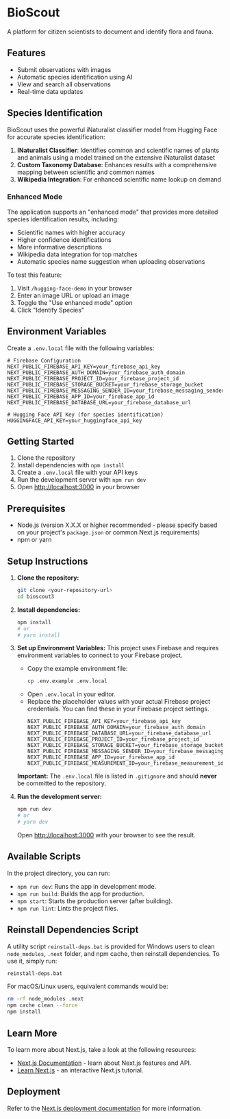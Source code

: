 # BioScout

A platform for citizen scientists to document and identify flora and fauna.

## Features

- Submit observations with images
- Automatic species identification using AI
- View and search all observations
- Real-time data updates

## Species Identification

BioScout uses the powerful iNaturalist classifier model from Hugging Face for accurate species identification:

1. **INaturalist Classifier**: Identifies common and scientific names of plants and animals using a model trained on the extensive iNaturalist dataset
2. **Custom Taxonomy Database**: Enhances results with a comprehensive mapping between scientific and common names
3. **Wikipedia Integration**: For enhanced scientific name lookup on demand

### Enhanced Mode

The application supports an "enhanced mode" that provides more detailed species identification results, including:
- Scientific names with higher accuracy
- Higher confidence identifications
- More informative descriptions
- Wikipedia data integration for top matches
- Automatic species name suggestion when uploading observations

To test this feature:
1. Visit `/hugging-face-demo` in your browser
2. Enter an image URL or upload an image
3. Toggle the "Use enhanced mode" option
4. Click "Identify Species"

## Environment Variables

Create a `.env.local` file with the following variables:

```
# Firebase Configuration
NEXT_PUBLIC_FIREBASE_API_KEY=your_firebase_api_key
NEXT_PUBLIC_FIREBASE_AUTH_DOMAIN=your_firebase_auth_domain
NEXT_PUBLIC_FIREBASE_PROJECT_ID=your_firebase_project_id
NEXT_PUBLIC_FIREBASE_STORAGE_BUCKET=your_firebase_storage_bucket
NEXT_PUBLIC_FIREBASE_MESSAGING_SENDER_ID=your_firebase_messaging_sender_id
NEXT_PUBLIC_FIREBASE_APP_ID=your_firebase_app_id
NEXT_PUBLIC_FIREBASE_DATABASE_URL=your_firebase_database_url

# Hugging Face API Key (for species identification)
HUGGINGFACE_API_KEY=your_huggingface_api_key
```

## Getting Started

1. Clone the repository
2. Install dependencies with `npm install`
3. Create a `.env.local` file with your API keys
4. Run the development server with `npm run dev`
5. Open [http://localhost:3000](http://localhost:3000) in your browser

## Prerequisites

- Node.js (version X.X.X or higher recommended - please specify based on your project's `package.json` or common Next.js requirements)
- npm or yarn

## Setup Instructions

1.  **Clone the repository:**
    ```bash
    git clone <your-repository-url>
    cd bioscout3
    ```

2.  **Install dependencies:**
    ```bash
    npm install
    # or
    # yarn install
    ```

3.  **Set up Environment Variables:**
    This project uses Firebase and requires environment variables to connect to your Firebase project.

    *   Copy the example environment file:
        ```bash
        cp .env.example .env.local
        ```
    *   Open `.env.local` in your editor.
    *   Replace the placeholder values with your actual Firebase project credentials. You can find these in your Firebase project settings.
        ```env
        NEXT_PUBLIC_FIREBASE_API_KEY=your_firebase_api_key
        NEXT_PUBLIC_FIREBASE_AUTH_DOMAIN=your_firebase_auth_domain
        NEXT_PUBLIC_FIREBASE_DATABASE_URL=your_firebase_database_url
        NEXT_PUBLIC_FIREBASE_PROJECT_ID=your_firebase_project_id
        NEXT_PUBLIC_FIREBASE_STORAGE_BUCKET=your_firebase_storage_bucket
        NEXT_PUBLIC_FIREBASE_MESSAGING_SENDER_ID=your_firebase_messaging_sender_id
        NEXT_PUBLIC_FIREBASE_APP_ID=your_firebase_app_id
        NEXT_PUBLIC_FIREBASE_MEASUREMENT_ID=your_firebase_measurement_id
        ```
    **Important:** The `.env.local` file is listed in `.gitignore` and should **never** be committed to the repository.

4.  **Run the development server:**
    ```bash
    npm run dev
    # or
    # yarn dev
    ```
    Open [http://localhost:3000](http://localhost:3000) with your browser to see the result.

## Available Scripts

In the project directory, you can run:

-   `npm run dev`: Runs the app in development mode.
-   `npm run build`: Builds the app for production.
-   `npm start`: Starts the production server (after building).
-   `npm run lint`: Lints the project files.

## Reinstall Dependencies Script

A utility script `reinstall-deps.bat` is provided for Windows users to clean `node_modules`, `.next` folder, and npm cache, then reinstall dependencies. To use it, simply run:
```bash
reinstall-deps.bat
```
For macOS/Linux users, equivalent commands would be:
```bash
rm -rf node_modules .next
npm cache clean --force
npm install
```

## Learn More

To learn more about Next.js, take a look at the following resources:

-   [Next.js Documentation](https://nextjs.org/docs) - learn about Next.js features and API.
-   [Learn Next.js](https://nextjs.org/learn) - an interactive Next.js tutorial.

## Deployment

Refer to the [Next.js deployment documentation](https://nextjs.org/docs/deployment) for more information.